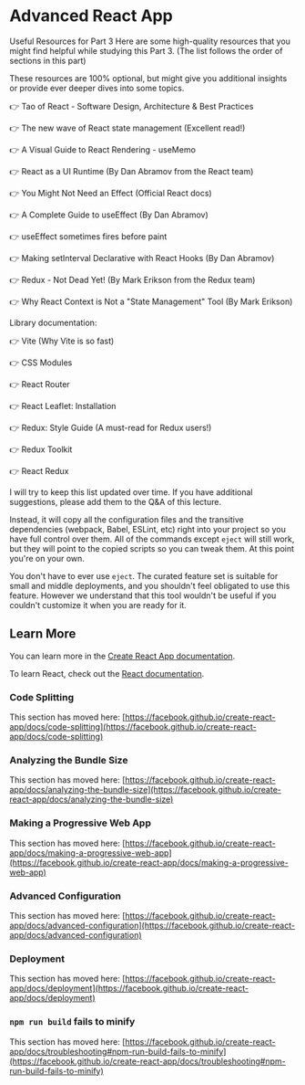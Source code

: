 # Advanced React App
Useful Resources for Part 3
Here are some high-quality resources that you might find helpful while studying this Part 3. (The list follows the order of sections in this part)

These resources are 100% optional, but might give you additional insights or provide ever deeper dives into some topics.

👉 Tao of React - Software Design, Architecture & Best Practices

👉 The new wave of React state management (Excellent read!)

👉 A Visual Guide to React Rendering - useMemo

👉 React as a UI Runtime (By Dan Abramov from the React team)

👉 You Might Not Need an Effect (Official React docs)

👉 A Complete Guide to useEffect (By Dan Abramov)

👉 useEffect sometimes fires before paint

👉 Making setInterval Declarative with React Hooks (By Dan Abramov)

👉 Redux - Not Dead Yet! (By Mark Erikson from the Redux team)

👉 Why React Context is Not a "State Management" Tool (By Mark Erikson)



Library documentation:

👉 Vite (Why Vite is so fast)

👉 CSS Modules

👉 React Router

👉 React Leaflet: Installation

👉 Redux: Style Guide (A must-read for Redux users!)

👉 Redux Toolkit

👉 React Redux



I will try to keep this list updated over time. If you have additional suggestions, please add them to the Q&A of this lecture.

Instead, it will copy all the configuration files and the transitive dependencies (webpack, Babel, ESLint, etc) right into your project so you have full control over them. All of the commands except `eject` will still work, but they will point to the copied scripts so you can tweak them. At this point you're on your own.

You don't have to ever use `eject`. The curated feature set is suitable for small and middle deployments, and you shouldn't feel obligated to use this feature. However we understand that this tool wouldn't be useful if you couldn't customize it when you are ready for it.

## Learn More

You can learn more in the [Create React App documentation](https://facebook.github.io/create-react-app/docs/getting-started).

To learn React, check out the [React documentation](https://reactjs.org/).

### Code Splitting

This section has moved here: [https://facebook.github.io/create-react-app/docs/code-splitting](https://facebook.github.io/create-react-app/docs/code-splitting)

### Analyzing the Bundle Size

This section has moved here: [https://facebook.github.io/create-react-app/docs/analyzing-the-bundle-size](https://facebook.github.io/create-react-app/docs/analyzing-the-bundle-size)

### Making a Progressive Web App

This section has moved here: [https://facebook.github.io/create-react-app/docs/making-a-progressive-web-app](https://facebook.github.io/create-react-app/docs/making-a-progressive-web-app)

### Advanced Configuration

This section has moved here: [https://facebook.github.io/create-react-app/docs/advanced-configuration](https://facebook.github.io/create-react-app/docs/advanced-configuration)

### Deployment

This section has moved here: [https://facebook.github.io/create-react-app/docs/deployment](https://facebook.github.io/create-react-app/docs/deployment)

### `npm run build` fails to minify

This section has moved here: [https://facebook.github.io/create-react-app/docs/troubleshooting#npm-run-build-fails-to-minify](https://facebook.github.io/create-react-app/docs/troubleshooting#npm-run-build-fails-to-minify)
